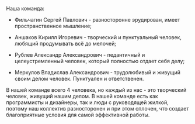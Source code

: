 Наша команда: 

- Фильчагин Сергей Павлович - разносторонне эрудирован, имеет пространственное мышление;
  
- Аншаков Кирилл Игоревич - творческий и пунктуальный человек, любящий продумывать всё до мелочей;
  
- Рублев Александр Александрович - педантичный и целеустремленный человек, который полностью отдает себя делу;
  
- Меркулов Владислав Александрович - трудолюбивый и живущий своим делом человек. Пунктуален и ответственен.
  
В нашей команде всего 4 человека, но каждый из нас - это творческий человек, живущий нашим делом. 
В нашей команде есть как программисты и дизайнеры, так и люди с руководящей жилкой, поэтому наш коллектив разносторонен и при этом       сплочен, что создает благоприятные условия для самой эффективной работы.
  
